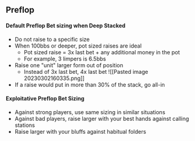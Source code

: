 ## Preflop
#### Default Preflop Bet sizing when Deep Stacked
- Do not raise to a specific size
- When 100bbs or deeper, pot sized raises are ideal
	- Pot sized raise = 3x last bet + any additional money in the pot
	- For example, 3 limpers is 6.5bbs
- Raise one "unit" larger form out of position
	- Instead of 3x last bet, 4x last bet 
![[Pasted image 20230302160335.png]]
- If a raise would put in more than 30% of the stack, go all-in
#### Exploitative Preflop Bet Sizing
- Against strong players, use same sizing in similar situations
- Against bad players, raise larger with your best hands against calling stations
- Raise larger with your bluffs against habitual folders